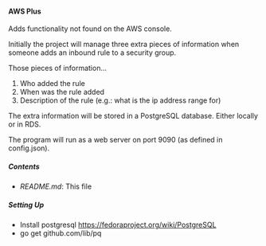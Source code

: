 #### AWS Plus

Adds functionality not found on the AWS console.

Initially the project will manage three extra pieces of information when someone adds an inbound rule to a security group.

Those pieces of information...
1. Who added the rule
2. When was the rule added
3. Description of the rule (e.g.: what is the ip address range for)

The extra information will be stored in a PostgreSQL database. Either locally or in RDS.

The program will run as a web server on port 9090 (as defined in config.json).

##### Contents

* _README.md_: This file

##### Setting Up

* Install postgresql https://fedoraproject.org/wiki/PostgreSQL
* go get github.com/lib/pq


